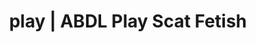 ---
categories:
- Real Couples
- E-Girl Erotica
- ABDL Play
- Inclusive Desire
- Alt Aesthetic
image: /assets/images/1747714216461.jpg
layout: post
schema:
  description: Premium adult content featuring Scat Fetish, ABDL Play. High-quality
    images with sensual themes.
  keywords:
  - Roleplay Fantasies
  - ABDL Play
  - Inclusive Desire
  - Tattooed Beauties
  - Gender-Fluid
  - Queer Kinks
  - Scat Fetish
  name: 1747714216461 | Scat Fetish ABDL Play
  type: VisualArtwork
seo:
  description: Featured content with premium ABDL Play, Scat Fetish. HD images available.
  keywords: ABDL Play, Scat Fetish
  og_image: /assets/images/1747714216461.jpg
  schema_type: VisualArtwork
tags:
- '#play'
- Scat Fetish
- ABDL Play
title: play | ABDL Play Scat Fetish
---